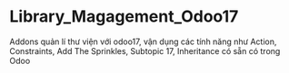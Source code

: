 # Library_Magagement_Odoo17
 Addons quản lí thư viện với odoo17, vận dụng các tính năng như Action, Constraints,  Add The Sprinkles,  Subtopic 17, Inheritance có sẵn có trong Odoo 
